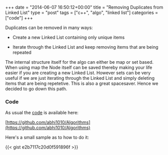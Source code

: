 +++
date = "2014-06-07 16:50:12+00:00"
title = "Removing Duplicates from Linked List"
type = "post"
tags = ["c++", "algo", "linked list"]
categories = ["code"]
+++

Duplicates can be removed in many ways:



	
  * Create a new Linked List containing only unique items

	
  * Iterate through the Linked List and keep removing items that are being repeated


The internal structure itself for the algo can either be map or set based. When using map the Node itself can be saved thereby making your life easier if you are creating a new Linked List. However sets can be very useful if we are just iterating through the Linked List and simply deleting items that are being repetetive. This is also a great spacesaver. Hence we decided to go down this path.

<!-- more -->


### Code


As usual the [code](https://github.com/abhi1010/Algorithms/blob/master/Algo_codes/Node.cpp) is available here:

[https://github.com/abhi1010/Algorithms](https://github.com/abhi1010/Algorithms)

Here's a small sample as to how to do it:

{{< gist e2b7117c20d0f591896f >}}


